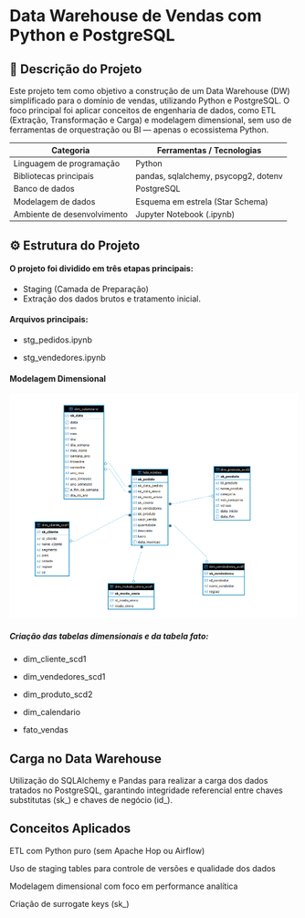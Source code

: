 # Data Warehouse de Vendas com Python e PostgreSQL


## 📘 Descrição do Projeto
Este projeto tem como objetivo a construção de um Data Warehouse (DW) simplificado para o domínio de vendas, utilizando Python e PostgreSQL.
O foco principal foi aplicar conceitos de engenharia de dados, como ETL (Extração, Transformação e Carga) e modelagem dimensional, sem uso de ferramentas de orquestração ou BI — apenas o ecossistema Python.

| Categoria                   | Ferramentas / Tecnologias            |
| --------------------------- | ------------------------------------ |
| Linguagem de programação    | Python                               |
| Bibliotecas principais      | pandas, sqlalchemy, psycopg2, dotenv |
| Banco de dados              | PostgreSQL                           |
| Modelagem de dados          | Esquema em estrela (Star Schema)     |
| Ambiente de desenvolvimento | Jupyter Notebook (.ipynb)            |


## ⚙️ Estrutura do Projeto

#### O projeto foi dividido em três etapas principais:

- Staging (Camada de Preparação)
- Extração dos dados brutos e tratamento inicial.

#### Arquivos principais:

- stg_pedidos.ipynb

- stg_vendedores.ipynb

#### Modelagem Dimensional

![banner](https://github.com/DanielPedroSantos/SuperStorePY/blob/main/Captura%20de%20tela%20de%202025-10-17%2018-55-28.png)


##### Criação das tabelas dimensionais e da tabela fato:

- dim_cliente_scd1

- dim_vendedores_scd1

- dim_produto_scd2

- dim_calendario

- fato_vendas

## Carga no Data Warehouse
Utilização do SQLAlchemy e Pandas para realizar a carga dos dados tratados no PostgreSQL, 
garantindo integridade referencial entre chaves substitutas (sk_) e chaves de negócio (id_).

## Conceitos Aplicados

ETL com Python puro (sem Apache Hop ou Airflow)

Uso de staging tables para controle de versões e qualidade dos dados

Modelagem dimensional com foco em performance analítica

Criação de surrogate keys (sk_)
